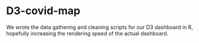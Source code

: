 # D3-covid-map
We wrote the data gathering and cleaning scripts for our D3 dashboard in R, hopefully increasing the rendering speed of the actual dashboard.
